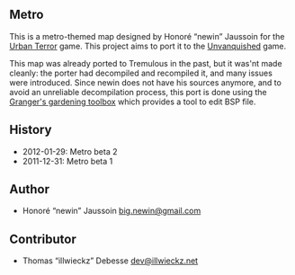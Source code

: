 Metro
-----

This is a metro-themed map designed by Honoré “newin” Jaussoin for the [Urban Terror](http://www.urbanterror.info) game. This project aims to port it to the [Unvanquished](https://unvanquished.net) game.

This map was already ported to Tremulous in the past, but it was'nt made cleanly: the porter had decompiled and recompiled it, and many issues were introduced. Since newin does not have his sources anymore, and to avoid an unreliable decompilation process, this port is done using the [Granger's gardening toolbox](https://github.com/illwieckz/grtoolbox) which provides a tool to edit BSP file.

History
-------

* 2012-01-29: Metro beta 2
* 2011-12-31: Metro beta 1

Author
------

* Honoré “newin” Jaussoin <big.newin@gmail.com>

Contributor
-----------

* Thomas “illwieckz” Debesse <dev@illwieckz.net>
